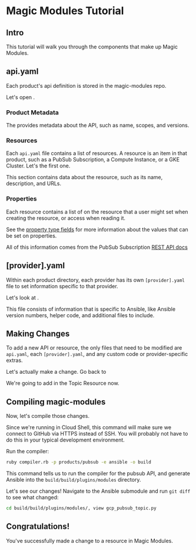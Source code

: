 <!---
Note: This tutorial is meant for Google Cloud Shell, and can be opened by going to
https://console.cloud.google.com/cloudshell/open?git_repo=https://github.com/GoogleCloudPlatform/magic-modules&tutorial=TUTORIAL.md
--->
# Magic Modules Tutorial

<!-- TODO: analytics id? -->
<walkthrough-author name="danahoffman@google.com" tutorialName="Magic Modules Tutorial" repositoryUrl="https://github.com/GoogleCloudPlatform/magic-modules"></walkthrough-author>

## Intro

This tutorial will walk you through the components that make up Magic Modules.

## api.yaml

Each product's api definition is stored in the magic-modules repo.

Let's open
<walkthrough-editor-open-file filePath="magic-modules/products/pubsub/api.yaml"
                              text="products/pubsub/api.yaml">
</walkthrough-editor-open-file>.

### Product Metadata

The
<walkthrough-editor-select-regex filePath="magic-modules/products/pubsub/api.yaml"
                                 regex="!ruby/object:Api::Product"
                                 text="top section">
</walkthrough-editor-select-regex>
provides metadata about the API, such as name, scopes, and versions.

### Resources

Each `api.yaml` file contains a list of resources. A resource is an item in that product,
such as a PubSub Subscription, a Compute Instance, or a GKE Cluster.
Let's
<walkthrough-editor-select-regex filePath="magic-modules/products/pubsub/api.yaml"
                                 regex="!ruby/object:Api::Resource"
                                 text="look at">
</walkthrough-editor-select-regex>
the first one.

This section contains data about the resource, such as its name, description, and URLs.

### Properties

Each resource contains a list of
<walkthrough-editor-select-regex filePath="magic-modules/products/pubsub/api.yaml"
                                 regex="properties:"
                                 text="properties">
</walkthrough-editor-select-regex>
on the resource that a user might set when creating the resource, or access when reading it.

See the [property type fields](https://github.com/GoogleCloudPlatform/magic-modules/blob/master/api/resource.rb#L22)
for more information about the values that can be set on properties.

All of this information comes from the PubSub Subscription [REST API docs](https://cloud.google.com/pubsub/docs/reference/rest/v1/projects.subscriptions)

## [provider].yaml

Within each product directory, each provider has its own `[provider].yaml` file to set information
specific to that provider.

Let's look at
<walkthrough-editor-open-file filePath="magic-modules/products/pubsub/ansible.yaml"
                              text="products/pubsub/ansible.yaml">
</walkthrough-editor-open-file>.

This file consists of information that is specific to Ansible, like Ansible version numbers,
helper code, and additional files to include.

## Making Changes

To add a new API or resource, the only files that need to be modified are `api.yaml`, each
`[provider].yaml`, and any custom code or provider-specific extras.

Let's actually make a change. Go back to
<walkthrough-editor-open-file filePath="magic-modules/products/pubsub/api.yaml"
                              text="products/pubsub/api.yaml">
</walkthrough-editor-open-file>

We're going to add in the Topic Resource now.

## Compiling magic-modules

Now, let's compile those changes.

Since we're running in Cloud Shell, this command will make sure we connect to GitHub via HTTPS
instead of SSH. You will probably not have to do this in your typical development environment.

Run the compiler:
```bash
ruby compiler.rb -p products/pubsub -e ansible -o build
```

This command tells us to run the compiler for the pubsub API, and generate Ansible into the
`build/build/plugins/modules` directory.

Let's see our changes! Navigate to the Ansible submodule and run `git diff` to see what changed:
```bash
cd build/build/plugins/modules/, view gcp_pubsub_topic.py
```

## Congratulations!

<walkthrough-conclusion-trophy></walkthrough-conclusion-trophy>

You've successfully made a change to a resource in Magic Modules.
